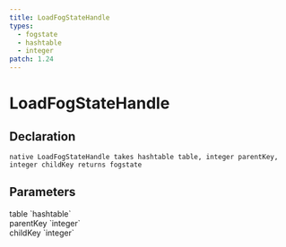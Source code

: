 ```yaml
---
title: LoadFogStateHandle
types:
  - fogstate
  - hashtable
  - integer
patch: 1.24
---
```


# LoadFogStateHandle

## Declaration

```
native LoadFogStateHandle takes hashtable table, integer parentKey, integer childKey returns fogstate
```

## Parameters
<dl>
  <dt>table `hashtable`</dt>
  <dd></dd>

  <dt>parentKey `integer`</dt>
  <dd></dd>

  <dt>childKey `integer`</dt>
  <dd></dd>
</dl>